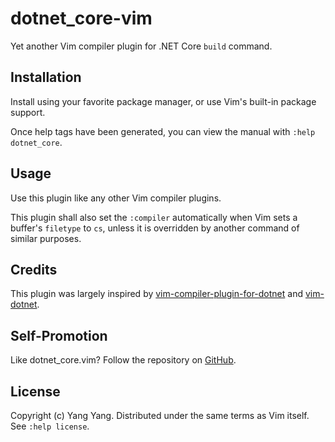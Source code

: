 # dotnet_core-vim
Yet another Vim compiler plugin for .NET Core `build` command.

## Installation
Install using your favorite package manager, or use Vim's built-in package support.

Once help tags have been generated, you can view the manual with `:help dotnet_core`.

## Usage
Use this plugin like any other Vim compiler plugins.

This plugin shall also set the `:compiler` automatically when Vim sets a buffer's
`filetype` to `cs`, unless it is overridden by another command of similar purposes.

## Credits
This plugin was largely inspired by [vim-compiler-plugin-for-dotnet] and [vim-dotnet].

## Self-Promotion
Like dotnet_core.vim? Follow the repository on
[GitHub](https://github.com/yyang-even/dotnet_core-vim).

## License
Copyright (c) Yang Yang. Distributed under the same terms as Vim itself. See
`:help license`.

[vim-compiler-plugin-for-dotnet]: https://github.com/tmadsen/vim-compiler-plugin-for-dotnet
[vim-dotnet]: https://github.com/Gankarloo/vim-dotnet
